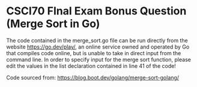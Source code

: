 # CSCI70 FInal Exam Bonus Question (Merge Sort in Go)

The code contained in the merge_sort.go file can be run directly from the website https://go.dev/play/, an online service owned and operated by Go that compiles code online, but is unable to take in direct input from the command line. 
In order to specify input for the merge sort function, please edit the values in the list declaration contained in line 41 of the code!

Code sourced from: https://blog.boot.dev/golang/merge-sort-golang/
